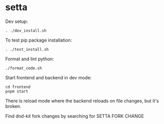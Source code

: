 # setta

Dev setup:

```
. ./dev_install.sh
```


To test pip package installation:
```
. ./test_install.sh
```


Format and lint python:

```
./format_code.sh
```


Start frontend and backend in dev mode:
```
cd frontend
pnpm start
```

There is reload mode where the backend reloads on file changes, but it's broken.


Find dnd-kit fork changes by searching for SETTA FORK CHANGE